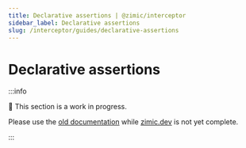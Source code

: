 ```yaml
---
title: Declarative assertions | @zimic/interceptor
sidebar_label: Declarative assertions
slug: /interceptor/guides/declarative-assertions
---
```


# Declarative assertions

:::info

🚧 This section is a work in progress.

Please use the [old documentation](https://github.com/zimicjs/zimic/wiki) while [zimic.dev](/) is not yet complete.

:::

